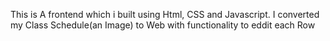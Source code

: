 This is A frontend which i built using Html, CSS and Javascript. I converted my Class Schedule(an Image) to Web with functionality to eddit each Row
